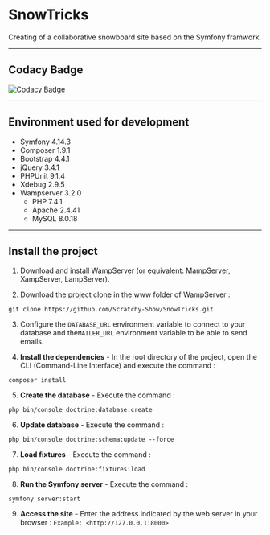 # SnowTricks

Creating of a collaborative snowboard site based on the Symfony framwork.

------------------------------------------------------------------------------------------------------------------------------------------

## Codacy Badge
[![Codacy Badge](https://api.codacy.com/project/badge/Grade/67bb4f306de2474e8f4e34cafb0fa46b)](https://www.codacy.com/manual/Scratchy-Show/SnowTricks?utm_source=github.com&amp;utm_medium=referral&amp;utm_content=Scratchy-Show/SnowTricks&amp;utm_campaign=Badge_Grade)

------------------------------------------------------------------------------------------------------------------------------------------
## Environment used for development
  * Symfony 4.14.3
  * Composer 1.9.1
  * Bootstrap 4.4.1
  * jQuery 3.4.1
  * PHPUnit 9.1.4
  * Xdebug 2.9.5
  * Wampserver 3.2.0
    - PHP 7.4.1
    - Apache 2.4.41
    - MySQL 8.0.18
    
------------------------------------------------------------------------------------------------------------------------------------------

## Install the project
1. Download and install WampServer (or equivalent: MampServer, XampServer, LampServer).

2. Download the project clone in the www folder of WampServer :
```
git clone https://github.com/Scratchy-Show/SnowTricks.git
```

3. Configure the `DATABASE_URL` environment variable to connect to your database and the`MAILER_URL` environment variable to be able to send emails.

4. **Install the dependencies** - In the root directory of the project, open the CLI (Command-Line Interface) and execute the command :
```
composer install
```

 5. **Create the database** - Execute the command :
 ```
php bin/console doctrine:database:create
```

6. **Update database** - Execute the command :
 ```
php bin/console doctrine:schema:update --force
```

7. **Load fixtures** - Execute the command :
 ```
php bin/console doctrine:fixtures:load
```

8. **Run the Symfony server** - Execute the command :
 ```
symfony server:start
```

9. **Access the site** - Enter the address indicated by the web server in your browser :
  ``
  Example: <http://127.0.0.1:8000>
  ``
